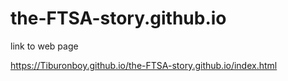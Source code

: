 # the-FTSA-story.github.io

link to web page  

https://Tiburonboy.github.io/the-FTSA-story.github.io/index.html

